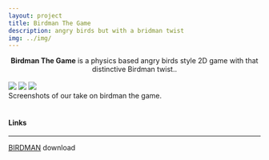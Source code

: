 ```yaml
---
layout: project
title: Birdman The Game
description: angry birds but with a bridman twist
img: ../img/
---
```


<center><b>Birdman The Game</b> is a physics based angry birds style 2D game with that distinctive Birdman twist..</center><br/>

<!--<div class="img_row">
	<img class="col two" src="{{ site.baseurl }}/img/birdman_4.png" alt="" title="example image"/>
	<img class="col one" src="{{ site.baseurl }}/img/birdman_5.png" alt="" title="example image"/>
</div> -->

<div class="owl-carousel owl-theme">
<a href="{{ site.baseurl }}/img/birdman_1.png" target="_blank"><img src="{{ site.baseurl }}/img/birdman_1.png" /></a>
<a href="{{ site.baseurl }}/img/birdman_2.png" target="_blank"><img src="{{ site.baseurl }}/img/birdman_2.png" /></a>
<a href="{{ site.baseurl }}/img/birdman_3.png" target="_blank"><img src="{{ site.baseurl }}/img/birdman_3.png" /></a>
</div>

<div class="col three caption">
	Screenshots of our take on birdman the game. 
</div>

<br/>

#### Links
----
[BIRDMAN][birdman] download

[birdman]: https://github.com/orgs/UWEGames-LLP/teams/teamburrdmun/repositories
